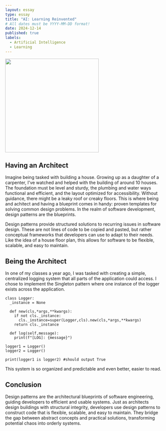 ```yaml
---
layout: essay
type: essay
title: "AI: Learning Reinvented"
# All dates must be YYYY-MM-DD format!
date: 2024-12-14
published: true
labels:
  - Artificial Intelligence
  - Learning
---
```


<img width="300px" class="rounded float-start pe-4" src="../img/man-are-working-as-architecture-construction-company_81761-404.png"> 

## Having an Architect

Imagine being tasked with building a house. Growing up as a daughter of a carpenter, I've watched and helped with the building of around 10 houses. The foundation must be level and sturdy, the plumbing and water ways functional and efficient, and the layout optimized for accessibility. Without guidance, there might be a leaky roof or creaky floors. This is where being and achitect and having a blueprint comes in handy: proven templates for solving common design problems. In the realm of software development, design patterns are the blueprints.

Design patterns provide structured solutions to recurring issues in software design. These are not lines of code to be copied and pasted, but rather conceptual frameworks that developers can use to adapt to their needs. Like the idea of a house floor plan, this allows for software to be flexible, scalable, and easy to maintain. 

## Being the Architect

In one of my classes a year ago, I was tasked with creating a simple, centralized logging system that all parts of the application could access. I chose to implement the Singleton pattern where one instance of the logger exists across the application. 

```
class Logger:
  _instance = None

  def new(cls,*args,**kwargs):
    if not cls._instance:
      cls._instance=super(Logger,cls).new(cls,*args,**kwargs)
    return cls._instance

  def log(self,message):
    print(f"[LOG]: {message}")

logger1 = Logger()
logger2 = Logger()

print(logger1 is logger2) #should output True
```

This system is so organized and predictable and even better, easier to read.

## Conclusion

Design patterns are the architectural blueprints of software engineering, guiding developers to efficient and usable systems. Just as architects design buildings with structural integrity, developers use design patterns to construct code that is flexible, scalable, and easy to maintain. They bridge the gap between abstract concepts and practical solutions, transforming potential chaos into orderly systems.
